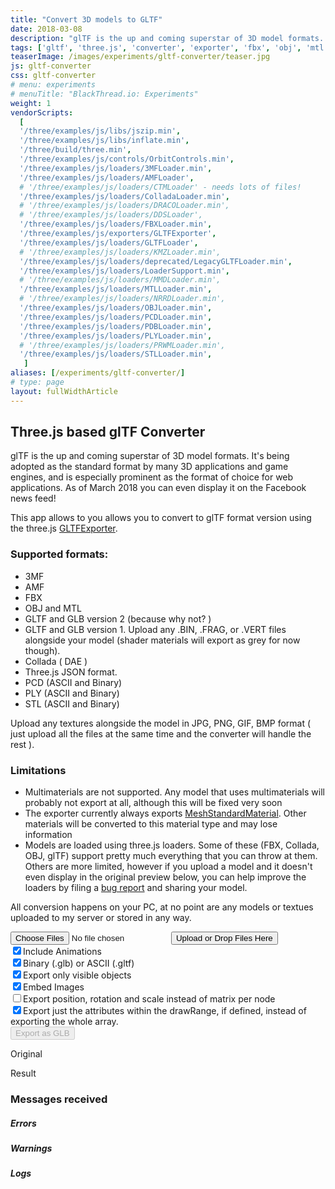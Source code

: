 ```yaml
---
title: "Convert 3D models to GLTF"
date: 2018-03-08
description: "glTF is the up and coming superstar of 3D model formats. It’s being adopted as the standard format by many 3D applications and game engines, and is especially prominent as the format of choice for web applications.  Use this tool to convert from various formats to GLTF using the three.js exporter"
tags: ['gltf', 'three.js', 'converter', 'exporter', 'fbx', 'obj', 'mtl', 'dae', 'collada', 'dds']
teaserImage: /images/experiments/gltf-converter/teaser.jpg
js: gltf-converter
css: gltf-converter
# menu: experiments
# menuTitle: "BlackThread.io: Experiments"
weight: 1
vendorScripts:
  [
  '/three/examples/js/libs/jszip.min',
  '/three/examples/js/libs/inflate.min',
  '/three/build/three.min',
  '/three/examples/js/controls/OrbitControls.min',
  '/three/examples/js/loaders/3MFLoader.min',
  '/three/examples/js/loaders/AMFLoader',
  # '/three/examples/js/loaders/CTMLoader' - needs lots of files!
  '/three/examples/js/loaders/ColladaLoader.min',
  # '/three/examples/js/loaders/DRACOLoader.min',
  # '/three/examples/js/loaders/DDSLoader',
  '/three/examples/js/loaders/FBXLoader.min',
  '/three/examples/js/exporters/GLTFExporter',
  '/three/examples/js/loaders/GLTFLoader',
  # '/three/examples/js/loaders/KMZLoader.min',
  '/three/examples/js/loaders/deprecated/LegacyGLTFLoader.min',
  '/three/examples/js/loaders/LoaderSupport.min',
  # '/three/examples/js/loaders/MMDLoader.min',
  '/three/examples/js/loaders/MTLLoader.min',
  # '/three/examples/js/loaders/NRRDLoader.min',
  '/three/examples/js/loaders/OBJLoader.min',
  '/three/examples/js/loaders/PCDLoader.min',
  '/three/examples/js/loaders/PDBLoader.min',
  '/three/examples/js/loaders/PLYLoader.min',
  # '/three/examples/js/loaders/PRWMLoader.min',
  '/three/examples/js/loaders/STLLoader.min',
   ]
aliases: [/experiments/gltf-converter/]
# type: page
layout: fullWidthArticle
---
```


## Three.js based glTF Converter

glTF is the up and coming superstar of 3D model formats. It's being adopted as the standard format by many 3D applications and game engines, and is especially prominent as
the format of choice for web applications. As of March 2018 you can even display it on the Facebook news feed!

This app allows to you allows you to convert to glTF format version using the three.js <a href="https://threejs.org/examples/#misc_exporter_gltf">GLTFExporter</a>.

### Supported formats:

* 3MF
* AMF
* FBX
* OBJ and MTL
* GLTF and GLB version 2 (because why not? )
* GLTF and GLB version 1. Upload any .BIN, .FRAG, or .VERT files alongside your model (shader materials will export as grey for now though).
* Collada ( DAE )
* Three.js JSON format.
* PCD (ASCII and Binary)
* PLY (ASCII and Binary)
* STL (ASCII and Binary)

Upload any textures alongside the model in JPG, PNG, GIF, BMP format ( just upload all the files at the same time and the converter will handle the rest ).


### Limitations

* Multimaterials are not supported. Any model that uses multimaterials will probably not export at all, although this will be fixed very soon
* The exporter currently always exports [MeshStandardMaterial](https://threejs.org/docs/#api/materials/MeshStandardMaterial). Other materials will be converted to this material type and may lose information
* Models are loaded using three.js loaders. Some of these (FBX, Collada, OBJ, glTF) support pretty much everything that you can throw at them. Others are more limited, however if you upload a model and it doesn't even display in the original preview below, you can help improve the loaders by filing a [bug report](https://github.com/mrdoob/three.js/issues) and sharing your model.

All conversion happens on your PC, at no point are any models or textues uploaded to my server or stored in any way.

<div class="border-section">
  <div id="file-upload-form">
    <input id="file-upload-input" type="file" name="files[]" multiple="" class="hide">
    <input type="submit" value="Upload or Drop Files Here" id="file-upload-button"/>
    <div id="options">
      <input id="option_animations" name="visible" type="checkbox" checked><span>Include Animations</span><br>
      <input id="option_binary" name="visible" type="checkbox" checked><span>Binary (.glb) or ASCII (.gltf)</span><br>
      <input id="option_visible" name="visible" type="checkbox" checked/><span>Export only visible objects</span><br>
      <input id="option_embedImages" name="visible" type="checkbox" checked><span>Embed Images</span><br>
      <!-- <input id="option_forceindices" name="visible" type="checkbox"><span>Force indices</span><br> -->
      <input id="option_trs" name="trs" type="checkbox"/><span>Export position, rotation and scale instead of matrix per node</span><br>
      <input id="option_drawrange" name="visible" type="checkbox" checked="checked"/><span>Export just the attributes within the drawRange, if defined, instead of exporting the whole array.</span><br>
    </div>
    <input type="submit" value="Export as GLB" id="export" disabled/>
  </div>
  <div id="previews">
    <div id="original-preview">
      <div id="original-loading-overlay" class="loading-overlay">
        <div id="original-loading-bar" class="loading-bar hide">
          <span id="original-bar" class="bar">
            <span id="original-progress" class="progress"></span>
          </span>
        </div>
      </div>
      <p id="original-preview-text">Original</p>
      <canvas id="original-preview-canvas"></canvas>
    </div>
    <div id="result-preview">
      <div id="result-loading-overlay" class="loading-overlay">
        <div id="result-loading-bar" class="loading-bar hide">
          <span id="result-bar" class="bar">
            <span id="result-progress" class="progress"></span>
          </span>
        </div>
      </div>
      <p id="result-preview-text">Result</p>
      <canvas id="result-preview-canvas"></canvas>
      <a href="#" id="fullscreen-button" title="Go fullscreen">
        <span class="fa fa-lg fa-arrows-alt" aria-hidden="true"></span>
      </a>
    </div>
  </div>
  <div id="messages" class="hide">
    <h3>Messages received</h3>
    <div id="errors-container" class="hide">
      <h5>Errors</h5>
      <div id="errors"></div>
    </div>
    <div id="warnings-container" class="hide">
      <h5>Warnings</h5>
      <div id="warnings"></div>
    </div>
    <div id="logs-container" class="hide">
      <h5>Logs</h5>
      <div id="logs"></div>
    </div>
  </div>
</div>
